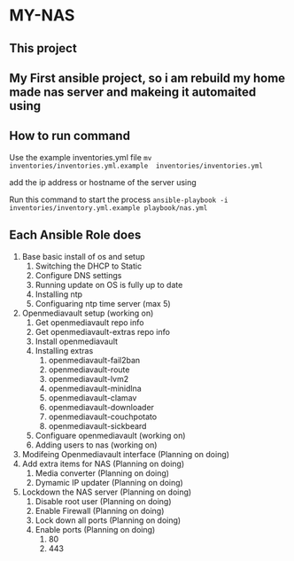 # MY-NAS

## This project

My First ansible project, so i am rebuild my home made nas server and makeing it automaited 
using 
------------
## How to run command
Use the example inventories.yml file
`mv inventories/inventories.yml.example  inventories/inventories.yml`

add the ip address or hostname of the server using

Run this command to start the process `ansible-playbook -i inventories/inventory.yml.example playbook/nas.yml`


## Each Ansible Role does
1. Base basic install of os and setup
     1. Switching the DHCP to Static
     2. Configure DNS settings
     3. Running update on OS is fully up to date
     4. Installing ntp
     5. Configuaring ntp time server (max 5)
2. Openmediavault setup (working on)
     1. Get openmediavault repo info 
     2. Get openmediavault-extras repo info
     3. Install openmediavault
     4. Installing extras
         1. openmediavault-fail2ban
         2. openmediavault-route
         3. openmediavault-lvm2
         4. openmediavault-minidlna
         5. openmediavault-clamav
         6. openmediavault-downloader
         7. openmediavault-couchpotato
         8. openmediavault-sickbeard
     5. Configuare openmediavault (working on)
     6. Adding users to nas (working on)
3. Modifeing Openmediavault interface (Planning on doing)
4. Add extra items for NAS (Planning on doing)
     1. Media converter (Planning on doing)
     2. Dymamic IP updater (Planning on doing)
 5. Lockdown the NAS server (Planning on doing)
     1. Disable root user (Planning on doing)
     2. Enable Firewall (Planning on doing)
     3. Lock down all ports (Planning on doing)
     4. Enable ports (Planning on doing)
        1. 80
        2. 443
        
 
 
